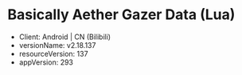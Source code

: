 # Basically Aether Gazer Data (Lua)
- Client: Android | CN (Bilibili)
- versionName: v2.18.137
- resourceVersion: 137
- appVersion: 293
